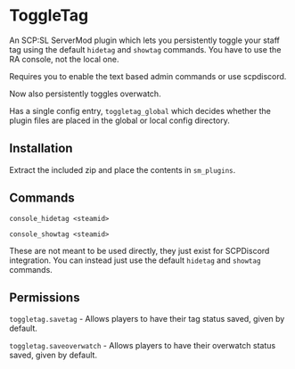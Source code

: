 # ToggleTag
An SCP:SL ServerMod plugin which lets you persistently toggle your staff tag using the default `hidetag` and `showtag` commands. You have to use the RA console, not the local one.

Requires you to enable the text based admin commands or use scpdiscord.

Now also persistently toggles overwatch.

Has a single config entry, `toggletag_global` which decides whether the plugin files are placed in the global or local config directory.

## Installation

Extract the included zip and place the contents in `sm_plugins`.

## Commands

`console_hidetag <steamid>`

`console_showtag <steamid>`

These are not meant to be used directly, they just exist for SCPDiscord integration. You can instead just use the default `hidetag` and `showtag` commands.

## Permissions

`toggletag.savetag` - Allows players to have their tag status saved, given by default.

`toggletag.saveoverwatch` - Allows players to have their overwatch status saved, given by default.
